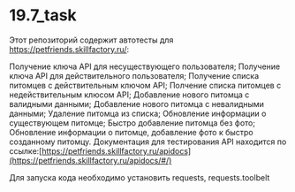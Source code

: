 # 19.7_task

Этот репозиторий содержит автотесты для https://petfriends.skillfactory.ru/:

Получение ключа API для несуществующего пользователя;
Получение ключа API для действительного пользователя;
Получение списка питомцев с действительным ключом API;
Полчение списка питомцев с недействительным клюсом API;
Добавление нового питомца с валидными данными;
Добавление нового питомца с невалидными данными;
Удаление питомца из списка;
Обновление информации о существующем питомце;
Быстро добавление питомца без фото;
Обновление информации о питомце, добавление фото к быстро созданному питомцу.
Документация для тестирования API находится по ссылке:[https://petfriends.skillfactory.ru/apidocs](https://petfriends.skillfactory.ru/apidocs/#/)

Для запуска кода необходимо установить requests, requests.toolbelt
